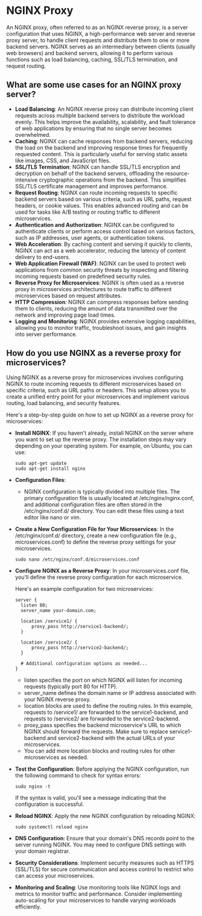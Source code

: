 # NGINX Proxy
An NGINX proxy, often referred to as an NGINX reverse proxy, is a server configuration that uses NGINX, a high-performance web server and reverse proxy server, to handle client requests and distribute them to one or more backend servers. NGINX serves as an intermediary between clients (usually web browsers) and backend servers, allowing it to perform various functions such as load balancing, caching, SSL/TLS termination, and request routing.

## What are some use cases for an NGINX proxy server? 

- **Load Balancing**: An NGINX reverse proxy can distribute incoming client requests across multiple backend servers to distribute the workload evenly. This helps improve the availability, scalability, and fault tolerance of web applications by ensuring that no single server becomes overwhelmed.
- **Caching**: NGINX can cache responses from backend servers, reducing the load on the backend and improving response times for frequently requested content. This is particularly useful for serving static assets like images, CSS, and JavaScript files.
- **SSL/TLS Termination**: NGINX can handle SSL/TLS encryption and decryption on behalf of the backend servers, offloading the resource-intensive cryptographic operations from the backend. This simplifies SSL/TLS certificate management and improves performance.
- **Request Routing**: NGINX can route incoming requests to specific backend servers based on various criteria, such as URL paths, request headers, or cookie values. This enables advanced routing and can be used for tasks like A/B testing or routing traffic to different microservices.
- **Authentication and Authorization**: NGINX can be configured to authenticate clients or perform access control based on various factors, such as IP addresses, user agents, or authentication tokens.
- **Web Acceleration**: By caching content and serving it quickly to clients, NGINX can act as a web accelerator, reducing the latency of content delivery to end-users.
- **Web Application Firewall (WAF)**: NGINX can be used to protect web applications from common security threats by inspecting and filtering incoming requests based on predefined security rules.
- **Reverse Proxy for Microservices**: NGINX is often used as a reverse proxy in microservices architectures to route traffic to different microservices based on request attributes.
- **HTTP Compression**: NGINX can compress responses before sending them to clients, reducing the amount of data transmitted over the network and improving page load times.
- **Logging and Monitoring**: NGINX provides extensive logging capabilities, allowing you to monitor traffic, troubleshoot issues, and gain insights into server performance.


## How do you use NGINX as a reverse proxy for microservices? 
Using NGINX as a reverse proxy for microservices involves configuring NGINX to route incoming requests to different microservices based on specific criteria, such as URL paths or headers. This setup allows you to create a unified entry point for your microservices and implement various routing, load balancing, and security features. 

Here's a step-by-step guide on how to set up NGINX as a reverse proxy for microservices:

- **Install NGINX**:
  If you haven't already, install NGINX on the server where you want to set up the reverse proxy. The installation steps may vary depending on your operating system. For example, on Ubuntu, you can use:
  ```
  sudo apt-get update
  sudo apt-get install nginx
  ```

- **Configuration Files**:
  - NGINX configuration is typically divided into multiple files. The primary configuration file is usually located at /etc/nginx/nginx.conf, and additional configuration files are often stored in the /etc/nginx/conf.d/ directory. You can edit these files using a text editor like nano or vim.
- **Create a New Configuration File for Your Microservices**:
  In the /etc/nginx/conf.d/ directory, create a new configuration file (e.g., microservices.conf) to define the reverse proxy settings for your microservices.
  ```
  sudo nano /etc/nginx/conf.d/microservices.conf
  ```
- **Configure NGINX as a Reverse Proxy**:
In your microservices.conf file, you'll define the reverse proxy configuration for each microservice.

  Here's an example configuration for two microservices:
  ```
  server {
    listen 80;
    server_name your-domain.com;

    location /service1/ {
        proxy_pass http://service1-backend/;
    }

    location /service2/ {
        proxy_pass http://service2-backend/;
    }

    # Additional configuration options as needed...
  }
  ```
  - listen specifies the port on which NGINX will listen for incoming requests (typically port 80 for HTTP).
  - server_name defines the domain name or IP address associated with your NGINX reverse proxy.
  - location blocks are used to define the routing rules. In this example, requests to /service1/ are forwarded to the service1-backend, and requests to /service2/ are forwarded to the service2-backend.
  - proxy_pass specifies the backend microservice's URL to which NGINX should forward the requests. Make sure to replace service1-backend and service2-backend with the actual URLs of your microservices.
  - You can add more location blocks and routing rules for other microservices as needed.

- **Test the Configuration**:
  Before applying the NGINX configuration, run the following command to check for syntax errors:
  ```
  sudo nginx -t
  ```
  If the syntax is valid, you'll see a message indicating that the configuration is successful.
- **Reload NGINX**:
  Apply the new NGINX configuration by reloading NGINX:
  ```
  sudo systemctl reload nginx
  ```
- **DNS Configuration**:
Ensure that your domain's DNS records point to the server running NGINX. You may need to configure DNS settings with your domain registrar.
- **Security Considerations**:
Implement security measures such as HTTPS (SSL/TLS) for secure communication and access control to restrict who can access your microservices.
- **Monitoring and Scaling**:
Use monitoring tools like NGINX logs and metrics to monitor traffic and performance. Consider implementing auto-scaling for your microservices to handle varying workloads efficiently.

